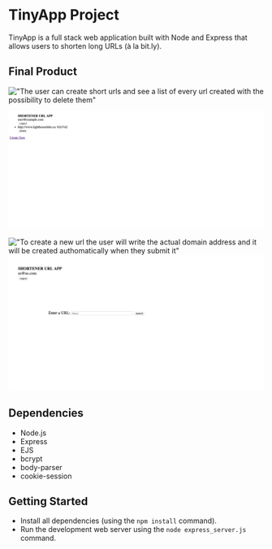 # TinyApp Project
TinyApp is a full stack web application built with Node and Express that allows users to shorten long URLs (à la bit.ly).

## Final Product
!["The user can create short urls and see a list of every url created with the possibility to delete them"](#)

![Alt text](/docs/urls_page.png)


!["To create a new url the user will write the actual domain address and it will be created authomatically when they submit it"](#)
![Alt text](/docs/new_url.png)



## Dependencies
- Node.js
- Express
- EJS
- bcrypt
- body-parser
- cookie-session

## Getting Started
- Install all dependencies (using the `npm install` command).
- Run the development web server using the `node express_server.js` command.
